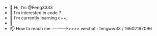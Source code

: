 - 👋 Hi, I’m @Feng3333
- 👀 I’m interested in code ?
- 🌱 I’m currently learning c++;  
- 💞️ 
- 📫 How to reach me :----->>>>> wechat : fengww33 / 16602197096




<!---
Feng3333/Feng3333 is a ✨ special ✨ repository because its `README.md` (this file) appears on your GitHub profile.
You can click the Preview link to take a look at your changes.
--->

